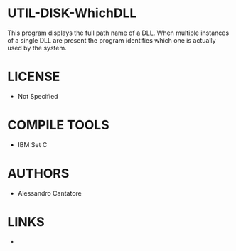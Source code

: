 # UTIL-DISK-WhichDLL
This program displays the full path name of a DLL. When multiple instances of a single DLL are present the program identifies which one is actually used by the system.        

LICENSE
===============
* Not Specified

COMPILE TOOLS
===============
* IBM Set C
 
AUTHORS
===============
* Alessandro Cantatore

LINKS
===============
* 
